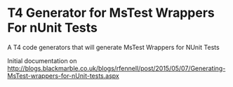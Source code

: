 # T4 Generator for MsTest Wrappers For nUnit Tests
A T4 code generators that will generate MsTest Wrappers for NUnit Tests

Initial documentation on http://blogs.blackmarble.co.uk/blogs/rfennell/post/2015/05/07/Generating-MsTest-wrappers-for-nUnit-tests.aspx
